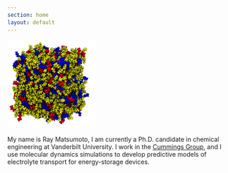 ```yaml
---
section: home
layout: default
---
```


<div
style="max-width:800px;margin-left:auto;margin-right:auto;">

  <img src="/images/website-image.png" alt="Ray Matsumoto" class="float: left" width="200" height="200" />

   <p>My name is Ray Matsumoto, I am currently a Ph.D. candidate in
   chemical engineering at Vanderbilt University.  I work in the
   <a href="http://huggins.vuse.vanderbilt.edu/ptc/"
   onclick="trackOutboundLink('http://huggins.vuse.vanderbilt.edu/ptc/');">Cummings Group</a>, and I use molecular dynamics simulations to
   develop predictive models of electrolyte transport for
   energy-storage devices.</p>

</div>
